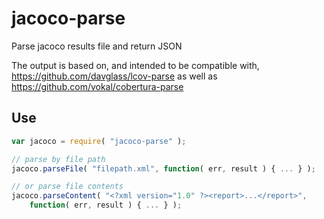 # jacoco-parse

Parse jacoco results file and return JSON

The output is based on, and intended to be compatible with, https://github.com/davglass/lcov-parse
as well as https://github.com/vokal/cobertura-parse

## Use

```js
var jacoco = require( "jacoco-parse" );

// parse by file path
jacoco.parseFile( "filepath.xml", function( err, result ) { ... } );

// or parse file contents
jacoco.parseContent( "<?xml version="1.0" ?><report>...</report>",
    function( err, result ) { ... } );
```
